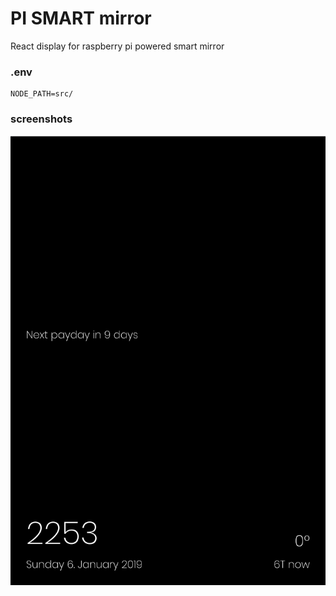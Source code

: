 # PI SMART mirror


React display for raspberry pi powered smart mirror


### .env
```
NODE_PATH=src/
```


### screenshots

![screenshot](https://raw.githubusercontent.com/thatsprettyfaroutman/pi-smart-mirror/master/screenshot.png)
